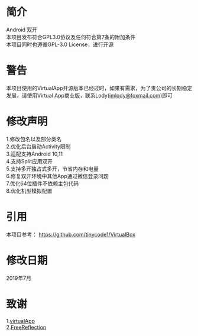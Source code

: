 # 简介
Android 双开  
本项目发布符合GPL3.0协议及任何符合第7条的附加条件  
本项目同时也遵循GPL-3.0 License，进行开源
# 警告
本项目使用的VirtualApp开源版本已经过时，如果有需求，为了贵公司的长期稳定发展，请使用Virtual App商业版，联系Lody(imlody@foxmail.com)即可
# 修改声明
1.修改包名以及部分类名  
2.优化后台启动Activity限制  
3.适配支持Android 10,11  
4.支持Split应用双开  
5.支持多开独占式多开，节省内存和电量  
6.修复双开环境中其他App通过微信登录问题  
7.优化64位插件不依赖主包代码  
8.优化机型模拟配置  
# 引用
本项目参考：
https://github.com/tinycode1/VirtualBox
# 修改日期
2019年7月
# 致谢
1.[virtualApp](https://github.com/asLody/VirtualApp)  
2.[FreeReflection](https://github.com/tiann/FreeReflection)
